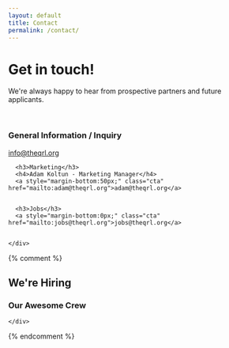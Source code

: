 ```yaml
---
layout: default
title: Contact
permalink: /contact/
---
```


<div class="wrapper hero">
  <div class="particles">
    <div class="pencil" 
      data-attach-class=".wrapper.hero .w12" 
      data-attach-position="top right" 
      data-child-anchor="top left" 
      data-offset-left="-250" 
      data-offset-top="80">
    </div>
  </div>
  <div class="grid">
    <div class="w12">
      <h1>Get in touch!</h1>
      <p>We're always happy to hear from prospective partners and future applicants.</p>
      <br>
      <h3>General Information / Inquiry</h3>
      <a style="margin-bottom:50px;" class="cta" href="mailto:info@theqrl.org">info@theqrl.org</a>


      <h3>Marketing</h3>
      <h4>Adam Koltun - Marketing Manager</h4>
      <a style="margin-bottom:50px;" class="cta" href="mailto:adam@theqrl.org">adam@theqrl.org</a>


      <h3>Jobs</h3>
      <a style="margin-bottom:0px;" class="cta" href="mailto:jobs@theqrl.org">jobs@theqrl.org</a>


    </div>
  </div>
</div>





{% comment %}
<div class="wrapper jobs">
	<div class="grid w12">
	    <div>
	      <div class="header-section">
	        <h2>We're Hiring</h2>
	        <h3>Our Awesome Crew</h3>
	      </div>
	    </div>
  	</div>
  	<div class="listing">
		
  	</div>
</div>
{% endcomment %}